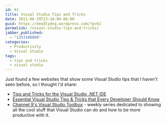 ```yaml
---
id: 61
title: Visual Studio Tips and Tricks
date: 2011-06-29T23:34:00-06:00
guid: https://deadlydog.wordpress.com/?p=61
permalink: /visual-studio-tips-and-tricks/
jabber_published:
  - "1353108860"
categories:
  - Productivity
  - Visual Studio
tags:
  - tips and tricks
  - visual studio
---
```


Just found a few websites that show some Visual Studio tips that I haven't seen before, so I thought I'd share:

- [Tips and Tricks for the Visual Studio .NET IDE](http://www.codeproject.com/KB/tips/VSnetIDETipsAndTricks.aspx)
- [Essential Visual Studio Tips & Tricks that Every Developer Should Know](http://stephenwalther.com/blog/archive/2008/10/21/essential-visual-studio-tips-amp-tricks-that-every-developer-should-know.aspx)
- [Channel 9's Visual Studio Toolbox](http://channel9.msdn.com/Shows/Visual-Studio-Toolbox) - weekly series dedicated to showing all the cool stuff that Visual Studio can do and how to be more productive with it.
